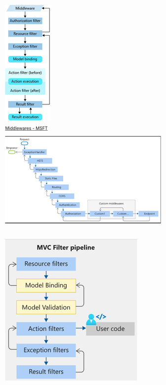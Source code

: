 ![img.png](img.png)
<br />

[Middlewares - MSFT](https://learn.microsoft.com/en-us/aspnet/core/fundamentals/middleware/?view=aspnetcore-9.0) <br /><br />
![img_1.png](img_1.png)

<br /><br />
![img_2.png](img_2.png)

